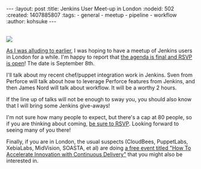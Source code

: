 --- :layout: post :title: Jenkins User Meet-up in London :nodeid: 502 :created: 1407885807 :tags: - general - meetup - pipeline - workflow :author: kohsuke ---

[  
![](http://upload.wikimedia.org/wikipedia/commons/thumb/f/f9/Black_London_Cab.jpg/320px-Black_London_Cab.jpg)  
](http://en.wikipedia.org/wiki/London)

[As I was alluding to earlier](http://jenkins-ci.org/content/jenkins-user-meet-london), I was hoping to have a meetup of Jenkins users in London for a while. I'm happy to report that [the agenda is final and RSVP is open](http://www.meetup.com/jenkinsmeetup/events/198004202/)! The date is September 8th.

I'll talk about my recent chef/puppet integration work in Jenkins. Sven from Perforce will talk about how to leverage Perforce features from Jenkins, and then James Nord will talk about workflow. It will be a worthy 2 hours.

If the line up of talks will not be enough to sway you, you should also know that I will bring some Jenkins give-aways!

I'm not sure how many people to expect, but there's a cap at 80 people, so if you are thinking about coming, [be sure to RSVP](http://www.meetup.com/jenkinsmeetup/events/198004202/). Looking forward to seeing many of you there!

Finally, if you are in London, the usual suspects (CloudBees, PuppetLabs, XebiaLabs, MidVision, SOASTA, et al) are doing [a free event titled "How To Accelerate Innovation with Continuous Delivery"](https://www.eventbrite.com/e/how-to-accelerate-innovation-with-continuous-delivery-london-tickets-12229265061) that you might also be interested in.
